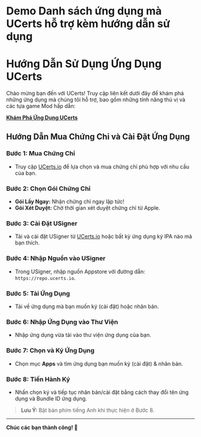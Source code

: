 # Demo Danh sách ứng dụng mà UCerts hỗ trợ kèm hướng dẫn sử dụng
# Hướng Dẫn Sử Dụng Ứng Dụng UCerts

Chào mừng bạn đến với UCerts! Truy cập liên kết dưới đây để khám phá những ứng dụng mà chúng tôi hỗ trợ, bao gồm những tính năng thú vị và các tựa game Mod hấp dẫn:

[**Khám Phá Ứng Dụng UCerts**](https://ucerts.github.io/apps/)

## Hướng Dẫn Mua Chứng Chỉ và Cài Đặt Ứng Dụng

### Bước 1: Mua Chứng Chỉ
- Truy cập [UCerts.io](https://ucerts.io) để lựa chọn và mua chứng chỉ phù hợp với nhu cầu của bạn.

### Bước 2: Chọn Gói Chứng Chỉ
- **Gói Lấy Ngay:** Nhận chứng chỉ ngay lập tức!
- **Gói Xét Duyệt:** Chờ thời gian xét duyệt chứng chỉ từ Apple.

### Bước 3: Cài Đặt USigner
- Tải và cài đặt USigner từ [UCerts.io](https://ucerts.io) hoặc bất kỳ ứng dụng ký IPA nào mà bạn thích.

### Bước 4: Nhập Nguồn vào USigner
- Trong USigner, nhập nguồn Appstore với đường dẫn: `https://repo.ucerts.io`.

### Bước 5: Tải Ứng Dụng
- Tải về ứng dụng mà bạn muốn ký (cài đặt) hoặc nhân bản.

### Bước 6: Nhập Ứng Dụng vào Thư Viện
- Nhập ứng dụng vừa tải vào thư viện ứng dụng của bạn.

### Bước 7: Chọn và Ký Ứng Dụng
- Chọn mục **Apps** và tìm ứng dụng bạn muốn ký (cài đặt) & nhân bản.

### Bước 8: Tiến Hành Ký
- Nhấn chọn ký và tiếp tục nhân bản/cài đặt bằng cách thay đổi tên ứng dụng và Bundle ID ứng dụng.

> **Lưu Ý:** Bật bàn phím tiếng Anh khi thực hiện ở Bước 8.

---

**Chúc các bạn thành công! 🎉**
